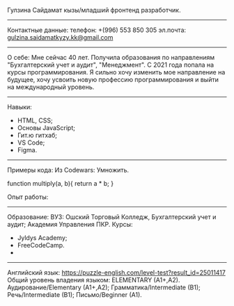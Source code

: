 Гулзина Сайдамат кызы/младший фронтенд разработчик.
_______________________________________________________
Контактные данные:
телефон: +(996) 553 850 305
эл.почта: gulzina.saidamatkyzy.kk@gmail.com
_______________________________________________________
О себе: 
Мне сейчас 40 лет. 
Получила образования по направлениям "Бухгалтерский учет и аудит",  "Менеджмент". 
С 2021 года попала на курсы программирования. Я сильно хочу изменить мое направление на будущее, хочу усвоить новую профессию программирования и выйти на международный уровень. 
_______________________________________________________
Навыки: 
* HTML, CSS;
* Основы JavaScript;
* Гит.ю гитхаб;
* VS Code;
* Figma. 
_______________________________________________________
Примеры кода: 
Из Codewars: Умножить.

function multiply(a, b){
 return a * b;
}

Опыт работы: 
_______________________________________________________
Образование: 
ВУЗ: 
Ошский Торговый Колледж, Бухгалтерский учет и аудит; 
Академия Управления ПКР.
Курсы: 
* Jyldys Academy;
* FreeCodeCamp.
* 
________________________________________________________
Английский язык: 
https://puzzle-english.com/level-test?result_id=25011417 
Общий уровень владения языком: ELEMENTARY (A1+,A2). 
Аудирование/Elementary (A1+,A2);
Грамматика/Intermediate (B1);
Речь/Intermediate (B1);
Письмо/Beginner (A1).
